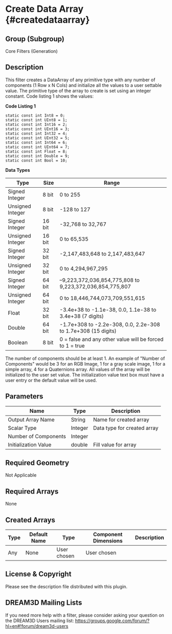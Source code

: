 Create Data Array {#createdataarray}
=====

## Group (Subgroup) ##
Core Filters (Generation)


## Description ##
This filter creates a DataArray of any primitive type with any number of components (1 Row x N Cols) and initialize all the values to a user settable value. The primitive type of the array to create is set using an integer constant. Code listing 1 shows the values:

**Code Listing 1**

    static const int Int8 = 0;
    static const int UInt8 = 1;
    static const int Int16 = 2;
    static const int UInt16 = 3;
    static const int Int32 = 4;
    static const int UInt32 = 5;
    static const int Int64 = 6;
    static const int UInt64 = 7;
    static const int Float = 8;
    static const int Double = 9;
    static const int Bool = 10;
    

**Data Types** 

| Type             | Size |        Range       |
|------------------|------|--------------------|
| Signed Integer | 8 bit |0 to 255|
| Unsigned Integer | 8 bit |-128 to 127|
| Signed Integer | 16 bit |-32,768 to 32,767|
| Unsigned Integer | 16 bit |0 to 65,535|
| Signed Integer | 32 bit |-2,147,483,648 to 2,147,483,647|
| Unsigned Integer | 32 bit |0 to 4,294,967,295|
| Signed Integer | 64 bit |–9,223,372,036,854,775,808 to 9,223,372,036,854,775,807|
| Unsigned Integer | 64 bit |0 to 18,446,744,073,709,551,615|
| Float | 32 bit | -3.4e+38 to -1.1e-38, 0.0, 1.1e-38 to 3.4e+38 (7 digits)|
| Double | 64 bit | -1.7e+308 to -2.2e-308, 0.0, 2.2e-308 to 1.7e+308 (15 digits)|
| Boolean | 8 bit |0 = false and any other value will be forced to 1 = true|

The number of components should be at least 1. An example of "Number of Components" would be 3 for an RGB Image, 1 for a gray scale image, 1 for a simple array, 4 for a Quaternions array. All values of the array will be initialized to the user set value. The initialization value text box
must have a user entry or the default value will be used.

## Parameters ##

| Name             | Type | Description |
|------------------|------|-------------|
| Output Array Name | String | Name for created array |
| Scalar Type | Integer | Data type for created array |
| Number of Components | Integer |
| Initialization Value | double | Fill value for array |

## Required Geometry ##
Not Applicable

## Required Arrays ##
None

## Created Arrays ##

| Type | Default Name | Type | Component Dimensions | Description |
|------|--------------|-------------|---------|----------------|
| Any | None | User chosen | User chosen | |


## License & Copyright ##

Please see the description file distributed with this plugin.

## DREAM3D Mailing Lists ##

If you need more help with a filter, please consider asking your question on the DREAM3D Users mailing list:
https://groups.google.com/forum/?hl=en#!forum/dream3d-users

